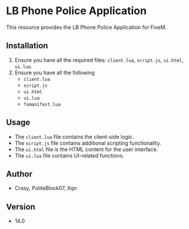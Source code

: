 # LB Phone Police Application

This resource provides the LB Phone Police Application for FiveM.

## Installation
1. Ensure you have all the required files: `client.lua`, `script.js`, `ui.html`, `ui.lua`.
2. Ensure you have all the following
   - `client.lua`
   - `script.js`
   - `ui.html`
   - `ui.lua`
   - `fxmanifest.lua`

## Usage
- The `client.lua` file contains the client-side logic.
- The `script.js` file contains additional scripting functionality.
- The `ui.html` file is the HTML content for the user interface.
- The `ui.lua` file contains UI-related functions.

## Author
- Crasy, PoliteBlock07, Xqn

## Version
- 14.0
